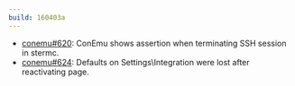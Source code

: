```yaml
---
build: 160403a
---
```


* [conemu#620](https://github.com/Maximus5/ConEmu/issues/620): ConEmu shows assertion when terminating SSH session in stermc.
* [conemu#624](https://github.com/Maximus5/ConEmu/issues/624): Defaults on Settings\Integration were lost after reactivating page.

